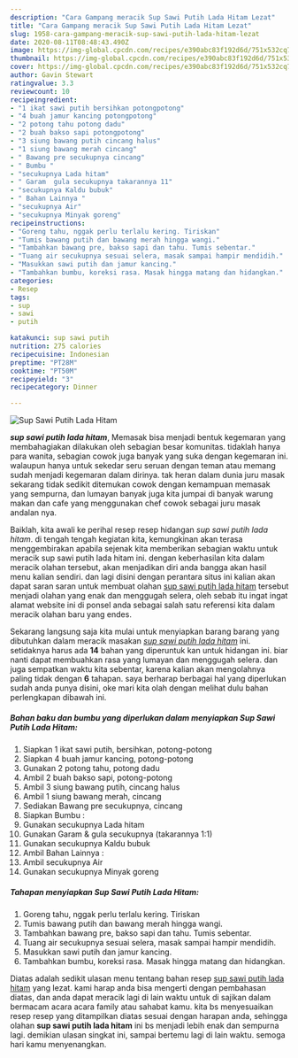 ```yaml
---
description: "Cara Gampang meracik Sup Sawi Putih Lada Hitam Lezat"
title: "Cara Gampang meracik Sup Sawi Putih Lada Hitam Lezat"
slug: 1958-cara-gampang-meracik-sup-sawi-putih-lada-hitam-lezat
date: 2020-08-11T08:48:43.490Z
image: https://img-global.cpcdn.com/recipes/e390abc83f192d6d/751x532cq70/sup-sawi-putih-lada-hitam-foto-resep-utama.jpg
thumbnail: https://img-global.cpcdn.com/recipes/e390abc83f192d6d/751x532cq70/sup-sawi-putih-lada-hitam-foto-resep-utama.jpg
cover: https://img-global.cpcdn.com/recipes/e390abc83f192d6d/751x532cq70/sup-sawi-putih-lada-hitam-foto-resep-utama.jpg
author: Gavin Stewart
ratingvalue: 3.3
reviewcount: 10
recipeingredient:
- "1 ikat sawi putih bersihkan potongpotong"
- "4 buah jamur kancing potongpotong"
- "2 potong tahu potong dadu"
- "2 buah bakso sapi potongpotong"
- "3 siung bawang putih cincang halus"
- "1 siung bawang merah cincang"
- " Bawang pre secukupnya cincang"
- " Bumbu "
- "secukupnya Lada hitam"
- " Garam  gula secukupnya takarannya 11"
- "secukupnya Kaldu bubuk"
- " Bahan Lainnya "
- "secukupnya Air"
- "secukupnya Minyak goreng"
recipeinstructions:
- "Goreng tahu, nggak perlu terlalu kering. Tiriskan"
- "Tumis bawang putih dan bawang merah hingga wangi."
- "Tambahkan bawang pre, bakso sapi dan tahu. Tumis sebentar."
- "Tuang air secukupnya sesuai selera, masak sampai hampir mendidih."
- "Masukkan sawi putih dan jamur kancing."
- "Tambahkan bumbu, koreksi rasa. Masak hingga matang dan hidangkan."
categories:
- Resep
tags:
- sup
- sawi
- putih

katakunci: sup sawi putih 
nutrition: 275 calories
recipecuisine: Indonesian
preptime: "PT28M"
cooktime: "PT50M"
recipeyield: "3"
recipecategory: Dinner

---
```



![Sup Sawi Putih Lada Hitam](https://img-global.cpcdn.com/recipes/e390abc83f192d6d/751x532cq70/sup-sawi-putih-lada-hitam-foto-resep-utama.jpg)

<b><i>sup sawi putih lada hitam</i></b>, Memasak bisa menjadi bentuk kegemaran yang membahagiakan dilakukan oleh sebagian besar komunitas. tidaklah hanya para wanita, sebagian cowok juga banyak yang suka dengan kegemaran ini. walaupun hanya untuk sekedar seru seruan dengan teman atau memang sudah menjadi kegemaran dalam dirinya. tak heran dalam dunia juru masak sekarang tidak sedikit ditemukan cowok dengan kemampuan memasak yang sempurna, dan lumayan banyak juga kita jumpai di banyak warung makan dan cafe yang menggunakan chef cowok sebagai juru masak andalan nya.

Baiklah, kita awali ke perihal resep resep hidangan <i>sup sawi putih lada hitam</i>. di tengah tengah kegiatan kita, kemungkinan akan terasa menggembirakan apabila sejenak kita memberikan sebagian waktu untuk meracik sup sawi putih lada hitam ini. dengan keberhasilan kita dalam meracik olahan tersebut, akan menjadikan diri anda bangga akan hasil menu kalian sendiri. dan lagi disini dengan perantara situs ini kalian akan dapat saran saran untuk membuat olahan <u>sup sawi putih lada hitam</u> tersebut menjadi olahan yang enak dan menggugah selera, oleh sebab itu ingat ingat alamat website ini di ponsel anda sebagai salah satu referensi kita dalam meracik olahan baru yang endes.




Sekarang langsung saja kita mulai untuk menyiapkan barang barang yang dibutuhkan dalam meracik masakan <u><i>sup sawi putih lada hitam</i></u> ini. setidaknya harus ada <b>14</b> bahan yang diperuntuk kan untuk hidangan ini. biar nanti dapat membuahkan rasa yang lumayan dan menggugah selera. dan juga sempatkan waktu kita sebentar, karena kalian akan mengolahnya paling tidak dengan <b>6</b> tahapan. saya berharap berbagai hal yang diperlukan sudah anda punya disini, oke mari kita olah dengan melihat dulu bahan perlengkapan dibawah ini.

<!--inarticleads1-->

##### Bahan baku dan bumbu yang diperlukan dalam menyiapkan Sup Sawi Putih Lada Hitam:

1. Siapkan 1 ikat sawi putih, bersihkan, potong-potong
1. Siapkan 4 buah jamur kancing, potong-potong
1. Gunakan 2 potong tahu, potong dadu
1. Ambil 2 buah bakso sapi, potong-potong
1. Ambil 3 siung bawang putih, cincang halus
1. Ambil 1 siung bawang merah, cincang
1. Sediakan  Bawang pre secukupnya, cincang
1. Siapkan  Bumbu :
1. Gunakan secukupnya Lada hitam
1. Gunakan  Garam &amp; gula secukupnya (takarannya 1:1)
1. Gunakan secukupnya Kaldu bubuk
1. Ambil  Bahan Lainnya :
1. Ambil secukupnya Air
1. Gunakan secukupnya Minyak goreng




<!--inarticleads2-->

##### Tahapan menyiapkan Sup Sawi Putih Lada Hitam:

1. Goreng tahu, nggak perlu terlalu kering. Tiriskan
1. Tumis bawang putih dan bawang merah hingga wangi.
1. Tambahkan bawang pre, bakso sapi dan tahu. Tumis sebentar.
1. Tuang air secukupnya sesuai selera, masak sampai hampir mendidih.
1. Masukkan sawi putih dan jamur kancing.
1. Tambahkan bumbu, koreksi rasa. Masak hingga matang dan hidangkan.




Diatas adalah sedikit ulasan menu tentang bahan resep <u>sup sawi putih lada hitam</u> yang lezat. kami harap anda bisa mengerti dengan pembahasan diatas, dan anda dapat meracik lagi di lain waktu untuk di sajikan dalam bermacam acara acara family atau sahabat kamu. kita bs menyesuaikan resep resep yang ditampilkan diatas sesuai dengan harapan anda, sehingga olahan <b>sup sawi putih lada hitam</b> ini bs menjadi lebih enak dan sempurna lagi. demikian ulasan singkat ini, sampai bertemu lagi di lain waktu. semoga hari kamu menyenangkan.
